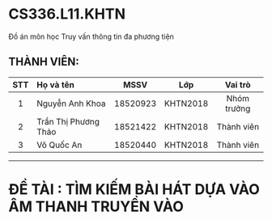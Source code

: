 # CS336.L11.KHTN
Đồ án môn học Truy vấn thông tin đa phương tiện
## THÀNH VIÊN:
|STT| Họ và tên         |MSSV       |Lớp       |Vai trò      |
|:-:|:------------------|:---------:|:--------:|:-----------:|
| 1	|Nguyễn Anh Khoa	| 18520923	|KHTN2018  | Nhóm trưởng |
| 2	|Trần Thị Phương Thảo	| 18521422	|KHTN2018  | Thành viên  |
| 3	|Võ Quốc An	| 18520440	|KHTN2018  | Thành viên  |
---
# ĐỀ TÀI : TÌM KIẾM BÀI HÁT DỰA VÀO ÂM THANH TRUYỀN VÀO
